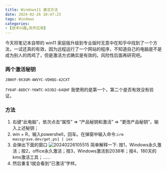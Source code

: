 ```yaml
---
title: Windows11 激活方法
date: 2024-02-26 10:47:23
tags: Windows
categories:
- [技术兴趣,软件应用]
---
```

今天将笔记本自带的 win11 家庭版升级到专业版时无意中在知乎中找到了一个方法，一试还真的有效，因为远程运行了一个网站的程序，不知道自己的电脑是不是成为别人的肉鸡了，但是激活方式确实是有效的。风险性后面再研究吧。
<!--more-->

### 两个激活秘钥
```J8WVF-9X3GM-4WVYC-VDHQG-42CXT```

```7Y64F-88DCY-Y6WTC-H33D2-64QHF```
我使用的是第一个，第二个是否有效没有验证。

### 方法
1. 右键“此电脑”，依次点击“属性” => “产品秘钥和激活” => “更改产品秘钥”，输入上述秘钥；
2. win + R，输入powershell，回车。在弹窗中输入命令:```irm massgrave.dev/get.ps1 | iex```
3. 会弹出下面的窗口
   ![20240226105515](https://raw.githubusercontent.com/shenguosai/MyPic/img/img/20240226105515.png)
   简单解释一下: 按1，Windows永久激活；按2，office永久激活；按3，Windows激活到2038年；按4，180天的kms激活工具；……
4. 然后重复1就会看到“已激活”字样。